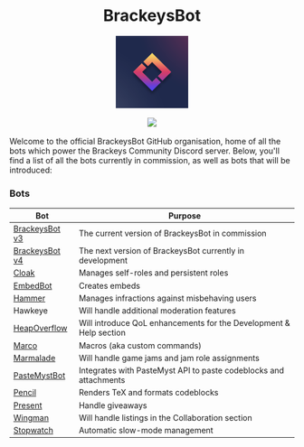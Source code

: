 <h1 align="center">BrackeysBot</h1>
<p align="center"><img src="icon.png" width="128"></p>
<p align="center"><a href="https://discord.gg/brackeys"><img src="https://discordapp.com/api/guilds/243005537342586880/widget.png?style=shield"></a></p>

Welcome to the official BrackeysBot GitHub organisation, home of all the bots which power the Brackeys Community Discord server.
Below, you'll find a list of all the bots currently in commission, as well as bots that will be introduced:

### Bots

| Bot                                                             | Purpose                                                            |
|-----------------------------------------------------------------|--------------------------------------------------------------------|
| [BrackeysBot v3](https://github.com/yiliansource/brackeys-bot/) | The current version of BrackeysBot in commission                   |
| [BrackeysBot v4](https://github.com/BrackeysBot/BrackeysBot)    | The next version of BrackeysBot currently in development           |
| [Cloak](https://github.com/BrackeysBot/Cloak)                   | Manages self-roles and persistent roles                            |
| [EmbedBot](https://github.com/BrackeysBot/EmbedBot)             | Creates embeds                                                     |
| [Hammer](https://github.com/BrackeysBot/Hammer)                 | Manages infractions against misbehaving users                      |
| Hawkeye                                                         | Will handle additional moderation features                         |
| [HeapOverflow](https://github.com/BrackeysBot/HeapOverflow)     | Will introduce QoL enhancements for the Development & Help section |
| [Marco](https://github.com/BrackeysBot/Marco)                   | Macros (aka custom commands)                                       |
| [Marmalade](https://github.com/BrackeysBot/Marmalade)           | Will handle game jams and jam role assignments                     |
| [PasteMystBot](https://github.com/BrackeysBot/PasteMystBot)     | Integrates with PasteMyst API to paste codeblocks and attachments  |
| [Pencil](https://github.com/BrackeysBot/Pencil)                 | Renders TeX and formats codeblocks                                 |
| [Present](https://github.com/BrackeysBot/Present)               | Handle giveaways                                                   |
| [Wingman](https://github.com/BrackeysBot/Wingman)               | Will handle listings in the Collaboration section                  |
| [Stopwatch](https://github.com/BrackeysBot/Stopwatch)           | Automatic slow-mode management                                     |
